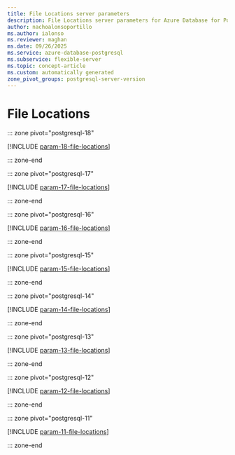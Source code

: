 ```yaml
---
title: File Locations server parameters
description: File Locations server parameters for Azure Database for PostgreSQL flexible server.
author: nachoalonsoportillo
ms.author: ialonso
ms.reviewer: maghan
ms.date: 09/26/2025
ms.service: azure-database-postgresql
ms.subservice: flexible-server
ms.topic: concept-article
ms.custom: automatically generated
zone_pivot_groups: postgresql-server-version
---
```

# File Locations


::: zone pivot="postgresql-18"

[!INCLUDE [param-18-file-locations](./includes/param-18-file-locations.md)]

::: zone-end


::: zone pivot="postgresql-17"

[!INCLUDE [param-17-file-locations](./includes/param-17-file-locations.md)]

::: zone-end


::: zone pivot="postgresql-16"

[!INCLUDE [param-16-file-locations](./includes/param-16-file-locations.md)]

::: zone-end


::: zone pivot="postgresql-15"

[!INCLUDE [param-15-file-locations](./includes/param-15-file-locations.md)]

::: zone-end


::: zone pivot="postgresql-14"

[!INCLUDE [param-14-file-locations](./includes/param-14-file-locations.md)]

::: zone-end


::: zone pivot="postgresql-13"

[!INCLUDE [param-13-file-locations](./includes/param-13-file-locations.md)]

::: zone-end


::: zone pivot="postgresql-12"

[!INCLUDE [param-12-file-locations](./includes/param-12-file-locations.md)]

::: zone-end


::: zone pivot="postgresql-11"

[!INCLUDE [param-11-file-locations](./includes/param-11-file-locations.md)]

::: zone-end


